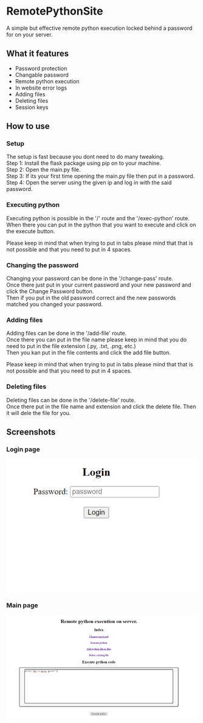 # RemotePythonSite
A simple but effective remote python execution locked behind a password for on your server.

## What it features
* Password protection
* Changable password
* Remote python execution
* In website error logs
* Adding files
* Deleting files
* Session keys

## How to use
### Setup
The setup is fast because you dont need to do many tweaking.  
Step 1: Install the flask package using pip on to your machine.  
Step 2: Open the main.py file.  
Step 3: If its your first time opening the main.py file then put in a password.  
Step 4: Open the server using the given ip and log in with the said password.

### Executing python
Executing python is possible in the '/' route and the '/exec-python' route.  
When there you can put in the python that you want to execute and click on the execute button.  
  
Please keep in mind that when trying to put in tabs please mind that that is not possible and that you need to put in 4 spaces.  

### Changing the password
Changing your password can be done in the '/change-pass' route.  
Once there just put in your current password and your new password and click the Change Password button.  
Then if you put in the old password correct and the new passwords matched you changed your password.

### Adding files
Adding files can be done in the '/add-file' route.  
Once there you can put in the file name please keep in mind that you do need to put in the file extension (.py, .txt, .png, etc.)  
Then you kan put in the file contents and click the add file button.  

Please keep in mind that when trying to put in tabs please mind that that is not possible and that you need to put in 4 spaces.  

### Deleting files
Deleting files can be done in the '/delete-file' route.  
Once there put in the file name and extension and click the delete file. Then it will dele the file for you.

## Screenshots
### Login page
![Screenshot1](/screenshots/sc1.png)

### Main page
![Screenshot2](/screenshots/sc2.png)

